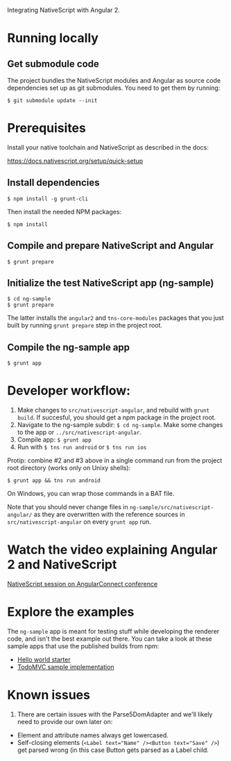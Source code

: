 Integrating NativeScript with Angular 2.

# Running locally

## Get submodule code

The project bundles the NativeScript modules and Angular as source code dependencies set up as git submodules. You need to get them by running:

```
$ git submodule update --init
```

# Prerequisites

Install your native toolchain and NativeScript as described in the docs:

https://docs.nativescript.org/setup/quick-setup


## Install dependencies

```
$ npm install -g grunt-cli
```

Then install the needed NPM packages:

```
$ npm install
```

## Compile and prepare NativeScript and Angular

```
$ grunt prepare
```

## Initialize the test NativeScript app (ng-sample)

```
$ cd ng-sample
$ grunt prepare
```

The latter installs the `angular2` and `tns-core-modules` packages that you just built by running `grunt prepare` step in the project root.

## Compile the ng-sample app

```
$ grunt app
```

# Developer workflow:

1. Make changes to `src/nativescript-angular`, and rebuild with `grunt build`. If succesful, you should get a npm package in the project root.
2. Navigate to the ng-sample subdir: `$ cd ng-sample`. Make some changes to the app or `../src/nativescript-angular`.
2. Compile app: `$ grunt app`
3. Run with `$ tns run android` or `$ tns run ios`

Protip: combine #2 and #3 above in a single command run from the project root directory (works only on Unixy shells):

```
$ grunt app && tns run android
```

On Windows, you can wrap those commands in a BAT file.

Note that you should never change files in `ng-sample/src/nativescript-angular/` as they are overwritten with the reference sources in `src/nativescript-angular` on every `grunt app` run.

# Watch the video explaining Angular 2 and NativeScript
[NativeScript session on AngularConnect conference](https://www.youtube.com/watch?v=4SbiiyRSIwo)

# Explore the examples

The `ng-sample` app is meant for testing stuff while developing the renderer code, and isn't the best example out there. You can take a look at these sample apps that use the published builds from npm:

* [Hello world starter](https://github.com/NativeScript/template-hello-world-ng)
* [TodoMVC sample implementation](https://github.com/NativeScript/sample-ng-todomvc)

# Known issues

1. There are certain issues with the Parse5DomAdapter and we'll likely need to provide our own later on:
  * Element and attribute names always get lowercased.
  * Self-closing elements (`<Label text="Name" /><Button text="Save" />`) get parsed wrong (in this case Button gets parsed as a Label child.
